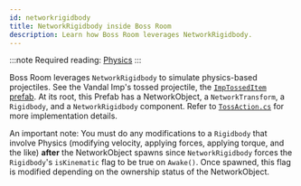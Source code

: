 ```yaml
---
id: networkrigidbody
title: NetworkRigidbody inside Boss Room
description: Learn how Boss Room leverages NetworkRigidbody.
---
```

:::note
Required reading: [Physics](../..//advanced-topics/physics.md)
:::

Boss Room leverages `NetworkRigidbody` to simulate physics-based projectiles. See the Vandal Imp's tossed projectile, the [`ImpTossedItem` prefab](https://github.com/Unity-Technologies/com.unity.multiplayer.samples.coop/blob/v2.2.0/Assets/Prefabs/Game/ImpTossedItem.prefab). At its root, this Prefab has a NetworkObject, a `NetworkTransform`, a `Rigidbody`, and a `NetworkRigidbody` component. Refer to [`TossAction.cs`](https://github.com/Unity-Technologies/com.unity.multiplayer.samples.coop/blob/v2.2.0/Assets/Scripts/Gameplay/Action/ConcreteActions/TossAction.cs) for more implementation details.

An important note: You must do any modifications to a `Rigidbody` that involve Physics (modifying velocity, applying forces, applying torque, and the like) **after** the NetworkObject spawns since `NetworkRigidbody` forces the `Rigidbody`'s `isKinematic` flag to be true on `Awake()`. Once spawned, this flag is modified depending on the ownership status of the NetworkObject.
